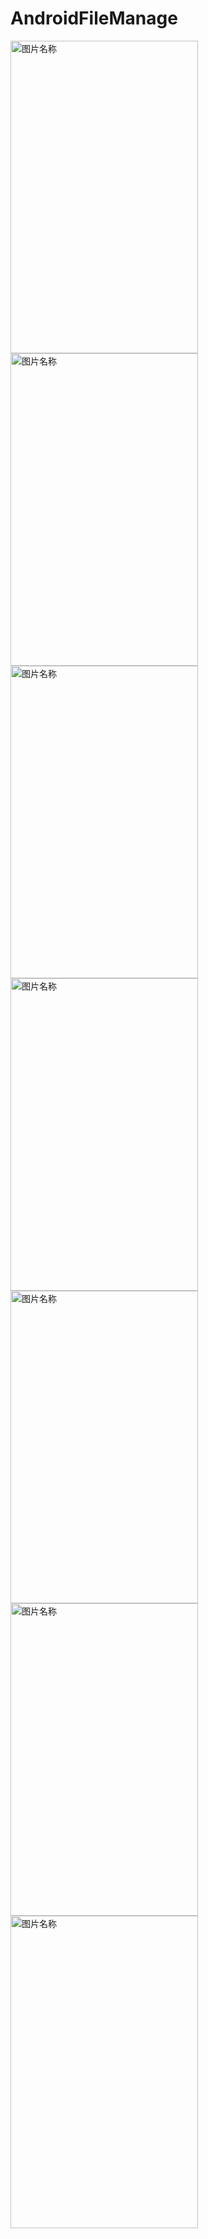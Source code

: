 # AndroidFileManage

 <img src="http://i1.piimg.com/567571/24df7624eae8f2e0.png" width = "300" height = "500" alt="图片名称" align=center />
  <img src="http://i2.muimg.com/567571/e43fb082b16eeb3f.png" width = "300" height = "500" alt="图片名称" align=center />
   <img src="http://i4.buimg.com/567571/9ff11ae42095afc8.png" width = "300" height = "500" alt="图片名称" align=center />
    <img src="http://i1.piimg.com/567571/3cecf08c2f931c46.png" width = "300" height = "500" alt="图片名称" align=center />
     <img src="http://i1.piimg.com/567571/216eb442a8d399b0.png" width = "300" height = "500" alt="图片名称" align=center />
          <img src="http://i4.buimg.com/567571/91936f806919f28d.png" width = "300" height = "500" alt="图片名称" align=center />
    <img src="http://i1.piimg.com/567571/48cd6667787b9525.png" width = "300" height = "500" alt="图片名称" align=center />

